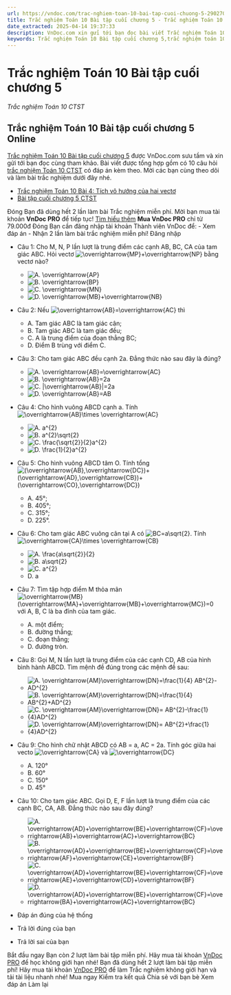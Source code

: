 ```yaml
---
url: https://vndoc.com/trac-nghiem-toan-10-bai-tap-cuoi-chuong-5-290270
title: Trắc nghiệm Toán 10 Bài tập cuối chương 5 - Trắc nghiệm Toán 10 CTST - VnDoc.com
date_extracted: 2025-04-14 19:37:33
description: VnDoc.com xin gửi tới bạn đọc bài viết Trắc nghiệm Toán 10 Bài tập cuối chương 5 để bạn đọc cùng tham khảo.
keywords: Trắc nghiệm Toán 10 Bài tập cuối chương 5,trắc nghiệm toán 10,trắc nghiệm toán 10 CTST,toán 10,toán lớp 10,toán 10 CTST,bài tập cuối chương 5,vecto
---
```


# Trắc nghiệm Toán 10 Bài tập cuối chương 5
 _Trắc nghiệm Toán 10 CTST_
## Trắc nghiệm Toán 10 Bài tập cuối chương 5 Online
[Trắc nghiệm Toán 10 Bài tập cuối chương 5](<https://vndoc.com/trac-nghiem-toan-10-bai-tap-cuoi-chuong-5-290270>) được VnDoc.com sưu tầm và xin gửi tới bạn đọc cùng tham khảo. Bài viết được tổng hợp gồm có 10 câu hỏi [trắc nghiệm Toán 10 CTST](<https://vndoc.com/trac-nghiem-toan-10-ctst>) có đáp án kèm theo. Mời các bạn cùng theo dõi và làm bài trắc nghiệm dưới đây nhé.
  * [Trắc nghiệm Toán 10 Bài 4: Tích vô hướng của hai vectơ](<https://vndoc.com/trac-nghiem-toan-10-bai-4-tich-vo-huong-cua-hai-vecto-290267>)
  * [Bài tập cuối chương 5 CTST](<https://vndoc.com/bai-tap-cuoi-chuong-5-ctst-278188>)

Đóng
Bạn đã dùng hết 2 lần làm bài Trắc nghiệm miễn phí. Mời bạn mua tài khoản **VnDoc PRO** để tiếp tục\! [Tìm hiểu thêm](</pro>)
**Mua VnDoc PRO** chỉ từ 79.000đ
Đóng
Bạn cần đăng nhập tài khoản Thành viên VnDoc để:
\- Xem đáp án
\- Nhận 2 lần làm bài trắc nghiệm miễn phí\!
Đăng nhập 
  * Câu 1:
Cho M, N, P lần lượt là trung điểm các cạnh AB, BC, CA của tam giác ABC. Hỏi vectơ ![\\overrightarrow{MP}+\\overrightarrow{NP}](https://tex.vdoc.vn?tex=%5Coverrightarrow%7BMP%7D%2B%5Coverrightarrow%7BNP%7D) bằng vectơ nào?
    * ![A. \\overrightarrow{AP}](https://tex.vdoc.vn?tex=A.%20%5Coverrightarrow%7BAP%7D)
    * ![B. \\overrightarrow{BP}](https://tex.vdoc.vn?tex=B.%20%5Coverrightarrow%7BBP%7D)
    * ![C. \\overrightarrow{MN}](https://tex.vdoc.vn?tex=C.%20%5Coverrightarrow%7BMN%7D)
    * ![D. \\overrightarrow{MB}+\\overrightarrow{NB}](https://tex.vdoc.vn?tex=D.%20%5Coverrightarrow%7BMB%7D%2B%5Coverrightarrow%7BNB%7D)
  * Câu 2:
Nếu ![\\overrightarrow{AB}=\\overrightarrow{AC}](https://tex.vdoc.vn?tex=%5Coverrightarrow%7BAB%7D%3D%5Coverrightarrow%7BAC%7D) thì
    * A. Tam giác ABC là tam giác cân;
    * B. Tam giác ABC là tam giác đều;
    * C. A là trung điểm của đoạn thẳng BC;
    * D. Điểm B trùng với điểm C.
  * Câu 3:
Cho tam giác ABC đều cạnh 2a. Đẳng thức nào sau đây là đúng?
    * ![A. \\overrightarrow{AB}=\\overrightarrow{AC}](https://tex.vdoc.vn?tex=A.%20%5Coverrightarrow%7BAB%7D%3D%5Coverrightarrow%7BAC%7D)
    * ![B. \\overrightarrow{AB}=2a](https://tex.vdoc.vn?tex=B.%20%5Coverrightarrow%7BAB%7D%3D2a)
    * ![C. |\\overrightarrow{AB}|=2a](https://tex.vdoc.vn?tex=C.%20%7C%5Coverrightarrow%7BAB%7D%7C%3D2a)
    * ![D. \\overrightarrow{AB}=AB](https://tex.vdoc.vn?tex=D.%20%5Coverrightarrow%7BAB%7D%3DAB)
  * Câu 4:
Cho hình vuông ABCD cạnh a. Tính ![\\overrightarrow{AB}\\times \\overrightarrow{AC}](https://tex.vdoc.vn?tex=%5Coverrightarrow%7BAB%7D%5Ctimes%20%5Coverrightarrow%7BAC%7D)
    * ![A. a^{2}](https://tex.vdoc.vn?tex=A.%20a%5E%7B2%7D)
    * ![B. a^{2}\\sqrt{2}](https://tex.vdoc.vn?tex=B.%20a%5E%7B2%7D%5Csqrt%7B2%7D)
    * ![C. \\frac{\\sqrt{2}}{2}a^{2}](https://tex.vdoc.vn?tex=C.%20%5Cfrac%7B%5Csqrt%7B2%7D%7D%7B2%7Da%5E%7B2%7D)
    * ![D. \\frac{1}{2}a^{2}](https://tex.vdoc.vn?tex=D.%20%5Cfrac%7B1%7D%7B2%7Da%5E%7B2%7D)
  * Câu 5:
Cho hình vuông ABCD tâm O. Tính tổng ![\(\\overrightarrow{AB},\\overrightarrow{DC}\)+\(\\overrightarrow{AD},\\overrightarrow{CB}\)+\(\\overrightarrow{CO},\\overrightarrow{DC}\)](https://tex.vdoc.vn?tex=\(%5Coverrightarrow%7BAB%7D%2C%5Coverrightarrow%7BDC%7D\)%2B\(%5Coverrightarrow%7BAD%7D%2C%5Coverrightarrow%7BCB%7D\)%2B\(%5Coverrightarrow%7BCO%7D%2C%5Coverrightarrow%7BDC%7D\))
    * A. 45°;
    * B. 405°;
    * C. 315°;
    * D. 225°.
  * Câu 6:
Cho tam giác ABC vuông cân tại A có ![BC=a\\sqrt{2}](https://tex.vdoc.vn?tex=BC%3Da%5Csqrt%7B2%7D). Tính ![\\overrightarrow{CA}\\times \\overrightarrow{CB}](https://tex.vdoc.vn?tex=%5Coverrightarrow%7BCA%7D%5Ctimes%20%5Coverrightarrow%7BCB%7D)
    * ![A. \\frac{a\\sqrt{2}}{2}](https://tex.vdoc.vn?tex=A.%20%5Cfrac%7Ba%5Csqrt%7B2%7D%7D%7B2%7D)
    * ![B. a\\sqrt{2}](https://tex.vdoc.vn?tex=B.%20a%5Csqrt%7B2%7D)
    * ![C. a^{2}](https://tex.vdoc.vn?tex=C.%20a%5E%7B2%7D)
    * D. a
  * Câu 7:
Tìm tập hợp điểm M thỏa mãn ![\\overrightarrow{MB}\(\\overrightarrow{MA}+\\overrightarrow{MB}+\\overrightarrow{MC}\)=0](https://tex.vdoc.vn?tex=%5Coverrightarrow%7BMB%7D\(%5Coverrightarrow%7BMA%7D%2B%5Coverrightarrow%7BMB%7D%2B%5Coverrightarrow%7BMC%7D\)%3D0) với A, B, C là ba đỉnh của tam giác.
    * A. một điểm;
    * B. đường thẳng;
    * C. đoạn thẳng;
    * D. đường tròn.
  * Câu 8:
Gọi M, N lần lượt là trung điểm của các cạnh CD, AB của hình bình hành ABCD. Tìm mệnh đề đúng trong các mệnh đề sau:
    * ![A. \\overrightarrow{AM}\\overrightarrow{DN}=\\frac{1}{4} AB^{2}-AD^{2}](https://tex.vdoc.vn?tex=A.%20%5Coverrightarrow%7BAM%7D%5Coverrightarrow%7BDN%7D%3D%5Cfrac%7B1%7D%7B4%7D%20AB%5E%7B2%7D-AD%5E%7B2%7D)
    * ![B. \\overrightarrow{AM}\\overrightarrow{DN}=\\frac{1}{4} AB^{2}+AD^{2}](https://tex.vdoc.vn?tex=B.%20%5Coverrightarrow%7BAM%7D%5Coverrightarrow%7BDN%7D%3D%5Cfrac%7B1%7D%7B4%7D%20AB%5E%7B2%7D%2BAD%5E%7B2%7D)
    * ![C. \\overrightarrow{AM}\\overrightarrow{DN}= AB^{2}-\\frac{1}{4}AD^{2}](https://tex.vdoc.vn?tex=C.%20%5Coverrightarrow%7BAM%7D%5Coverrightarrow%7BDN%7D%3D%20AB%5E%7B2%7D-%5Cfrac%7B1%7D%7B4%7DAD%5E%7B2%7D)
    * ![D. \\overrightarrow{AM}\\overrightarrow{DN}= AB^{2}+\\frac{1}{4}AD^{2}](https://tex.vdoc.vn?tex=D.%20%5Coverrightarrow%7BAM%7D%5Coverrightarrow%7BDN%7D%3D%20AB%5E%7B2%7D%2B%5Cfrac%7B1%7D%7B4%7DAD%5E%7B2%7D)
  * Câu 9:
Cho hình chữ nhật ABCD có AB = a, AC = 2a. Tính góc giữa hai vecto ![\\overrightarrow{CA}](https://tex.vdoc.vn?tex=%5Coverrightarrow%7BCA%7D) và ![\\overrightarrow{DC}](https://tex.vdoc.vn?tex=%5Coverrightarrow%7BDC%7D)
    * A. 120°
    * B. 60°
    * C. 150°
    * D. 45°
  * Câu 10:
Cho tam giác ABC. Gọi D, E, F lần lượt là trung điểm của các cạnh BC, CA, AB. Đẳng thức nào sau đây đúng?
    * ![A. \\overrightarrow{AD}+\\overrightarrow{BE}+\\overrightarrow{CF}=\\overrightarrow{AB}+\\overrightarrow{AC}+\\overrightarrow{BC}](https://tex.vdoc.vn?tex=A.%20%5Coverrightarrow%7BAD%7D%2B%5Coverrightarrow%7BBE%7D%2B%5Coverrightarrow%7BCF%7D%3D%5Coverrightarrow%7BAB%7D%2B%5Coverrightarrow%7BAC%7D%2B%5Coverrightarrow%7BBC%7D)
    * ![B. \\overrightarrow{AD}+\\overrightarrow{BE}+\\overrightarrow{CF}=\\overrightarrow{AF}+\\overrightarrow{CE}+\\overrightarrow{BF}](https://tex.vdoc.vn?tex=B.%20%5Coverrightarrow%7BAD%7D%2B%5Coverrightarrow%7BBE%7D%2B%5Coverrightarrow%7BCF%7D%3D%5Coverrightarrow%7BAF%7D%2B%5Coverrightarrow%7BCE%7D%2B%5Coverrightarrow%7BBF%7D)
    * ![C. \\overrightarrow{AD}+\\overrightarrow{BE}+\\overrightarrow{CF}=\\overrightarrow{AE}+\\overrightarrow{CD}+\\overrightarrow{BF}](https://tex.vdoc.vn?tex=C.%20%5Coverrightarrow%7BAD%7D%2B%5Coverrightarrow%7BBE%7D%2B%5Coverrightarrow%7BCF%7D%3D%5Coverrightarrow%7BAE%7D%2B%5Coverrightarrow%7BCD%7D%2B%5Coverrightarrow%7BBF%7D)
    * ![D. \\overrightarrow{AD}+\\overrightarrow{BE}+\\overrightarrow{CF}=\\overrightarrow{BA}+\\overrightarrow{AC}+\\overrightarrow{BC}](https://tex.vdoc.vn?tex=D.%20%5Coverrightarrow%7BAD%7D%2B%5Coverrightarrow%7BBE%7D%2B%5Coverrightarrow%7BCF%7D%3D%5Coverrightarrow%7BBA%7D%2B%5Coverrightarrow%7BAC%7D%2B%5Coverrightarrow%7BBC%7D)

  * Đáp án đúng của hệ thống
  * Trả lời đúng của bạn
  * Trả lời sai của bạn

Bắt đầu ngay
Bạn còn _2_ lượt làm bài tập miễn phí. Hãy mua tài khoản [VnDoc PRO](</pro>) để học không giới hạn nhé\!  Bạn đã dùng hết 2 lượt làm bài tập miễn phí\! Hãy mua tài khoản [VnDoc PRO](</pro>) để làm Trắc nghiệm không giới hạn và tải tài liệu nhanh nhé\!  Mua ngay
Kiểm tra kết quả Chia sẻ với bạn bè Xem đáp án Làm lại

